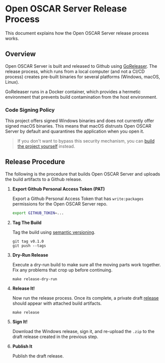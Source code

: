 # Open OSCAR Server Release Process

This document explains how the Open OSCAR Server release process works.

## Overview

Open OSCAR Server is built and released to Github using [GoReleaser](https://goreleaser.com/). The release process, which
runs from a local computer (and not a CI/CD process) creates pre-built binaries for several platforms (Windows, macOS,
Linux).

GoReleaser runs in a Docker container, which provides a hermetic environment that prevents build contamination from the
host environment.

### Code Signing Policy

This project offers signed Windows binaries and does not currently offer signed macOS binaries. This means that macOS
distrusts Open OSCAR Server by default and quarantines the application when you open it.
> If you don't want to bypass this security mechanism, you can [build the project yourself](./building) instead.

## Release Procedure

The following is the procedure that builds Open OSCAR Server and uploads the build artifacts to a Github release.

1. **Export Github Personal Access Token (PAT)**

   Export a Github Personal Access Token that has `write:packages` permissions for the Open OSCAR Server repo.

    ```sh
    export GITHUB_TOKEN=...
    ```

2. **Tag The Build**

   Tag the build using [semantic versioning](https://semver.org/).
    ```shell
    git tag v0.1.0
    git push --tags
    ```

3. **Dry-Run Release**

   Execute a dry-run build to make sure all the moving parts work together. Fix any problems that crop up before
   continuing.

    ```shell
   make release-dry-run
    ```

4. **Release It!**

   Now run the release process. Once its complete, a private draft [release](https://github.com/mk6i/open-oscar-server/releases)
   should appear with attached build artifacts.

    ```shell
   make release
    ```

5. **Sign It!**

   Download the Windows release, sign it, and re-upload the `.zip` to the draft release created in the previous step.

6. **Publish It**

   Publish the draft release.